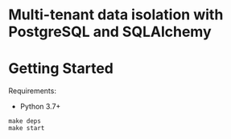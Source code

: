 # Multi-tenant data isolation with PostgreSQL and SQLAlchemy

# Getting Started

Requirements:

- Python 3.7+

```
make deps
make start
```
